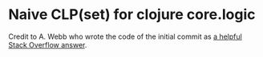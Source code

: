 # Naive CLP(set) for clojure core.logic

Credit to A. Webb who wrote the code of the initial commit as [a helpful Stack Overflow answer](https://stackoverflow.com/a/18090653).
